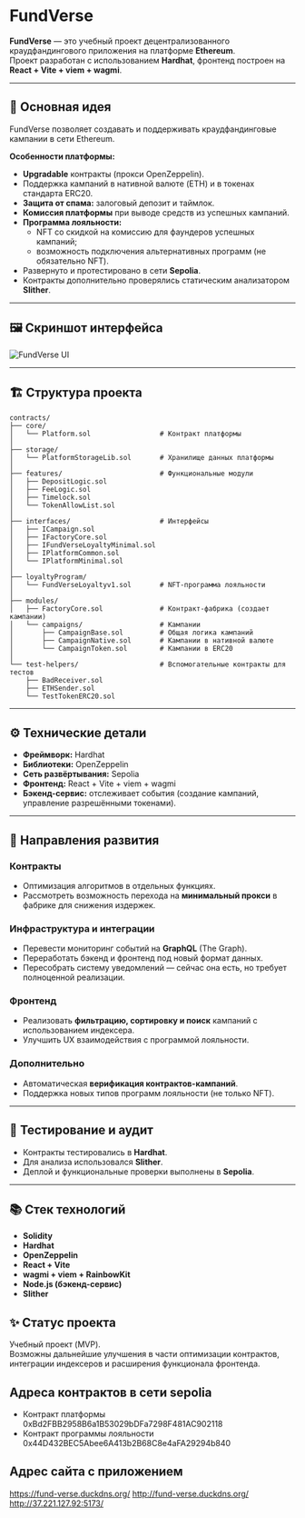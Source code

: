# FundVerse

**FundVerse** — это учебный проект децентрализованного краудфандингового приложения на платформе **Ethereum**.  
Проект разработан с использованием **Hardhat**, фронтенд построен на **React + Vite + viem + wagmi**.  

---

## 📌 Основная идея

FundVerse позволяет создавать и поддерживать краудфандинговые кампании в сети Ethereum.  

**Особенности платформы:**
- **Upgradable** контракты (прокси OpenZeppelin).
- Поддержка кампаний в нативной валюте (ETH) и в токенах стандарта ERC20.
- **Защита от спама:** залоговый депозит и таймлок.
- **Комиссия платформы** при выводе средств из успешных кампаний.
- **Программа лояльности:**
  - NFT со скидкой на комиссию для фаундеров успешных кампаний;
  - возможность подключения альтернативных программ (не обязательно NFT).
- Развернуто и протестировано в сети **Sepolia**.
- Контракты дополнительно проверялись статическим анализатором **Slither**.

---

## 🖼 Скриншот интерфейса

![FundVerse UI](./Безымянный.png)

---

## 🏗 Структура проекта

```
contracts/
├── core/
│   └── Platform.sol                 # Контракт платформы
│
├── storage/
│   └── PlatformStorageLib.sol       # Хранилище данных платформы
│
├── features/                        # Функциональные модули
│   ├── DepositLogic.sol
│   ├── FeeLogic.sol
│   ├── Timelock.sol
│   └── TokenAllowList.sol
│
├── interfaces/                      # Интерфейсы
│   ├── ICampaign.sol
│   ├── IFactoryCore.sol
│   ├── IFundVerseLoyaltyMinimal.sol
│   ├── IPlatformCommon.sol
│   └── IPlatformMinimal.sol
│
├── loyaltyProgram/
│   └── FundVerseLoyaltyv1.sol       # NFT-программа лояльности
│
├── modules/
│   ├── FactoryCore.sol              # Контракт-фабрика (создает кампании)
│   └── campaigns/                   # Кампании
│       ├── CampaignBase.sol         # Общая логика кампаний
│       ├── CampaignNative.sol       # Кампании в нативной валюте
│       └── CampaignToken.sol        # Кампании в ERC20
│
└── test-helpers/                    # Вспомогательные контракты для тестов
    ├── BadReceiver.sol
    ├── ETHSender.sol
    └── TestTokenERC20.sol
```

---

## ⚙️ Технические детали

- **Фреймворк:** Hardhat  
- **Библиотеки:** OpenZeppelin  
- **Сеть развёртывания:** Sepolia  
- **Фронтенд:** React + Vite + viem + wagmi  
- **Бэкенд-сервис:** отслеживает события (создание кампаний, управление разрешёнными токенами).  

---

## 🚀 Направления развития

### Контракты
- Оптимизация алгоритмов в отдельных функциях.
- Рассмотреть возможность перехода на **минимальный прокси** в фабрике для снижения издержек.

### Инфраструктура и интеграции
- Перевести мониторинг событий на **GraphQL** (The Graph).
- Переработать бэкенд и фронтенд под новый формат данных.
- Пересобрать систему уведомлений — сейчас она есть, но требует полноценной реализации.

### Фронтенд
- Реализовать **фильтрацию, сортировку и поиск** кампаний с использованием индексера.
- Улучшить UX взаимодействия с программой лояльности.

### Дополнительно
- Автоматическая **верификация контрактов-кампаний**.
- Поддержка новых типов программ лояльности (не только NFT).

---

## 🧪 Тестирование и аудит

- Контракты тестировались в **Hardhat**.
- Для анализа использовался **Slither**.
- Деплой и функциональные проверки выполнены в **Sepolia**.

---

## 📚 Стек технологий

- **Solidity**
- **Hardhat**
- **OpenZeppelin**
- **React + Vite**
- **wagmi + viem + RainbowKit**
- **Node.js (бэкенд-сервис)**
- **Slither**

## ✨ Статус проекта

Учебный проект (MVP).  
Возможны дальнейшие улучшения в части оптимизации контрактов, 
интеграции индексеров и расширения функционала фронтенда.

##  Адреса контрактов в сети sepolia
- Контракт платформы 0xBd2FBB2958B6a1B53029bDFa7298F481AC902118
- Контракт программы лояльности 0x44D432BEC5Abee6A413b2B68C8e4aFA29294b840

##  Адрес сайта с приложением 
https://fund-verse.duckdns.org/
http://fund-verse.duckdns.org/
http://37.221.127.92:5173/ 
